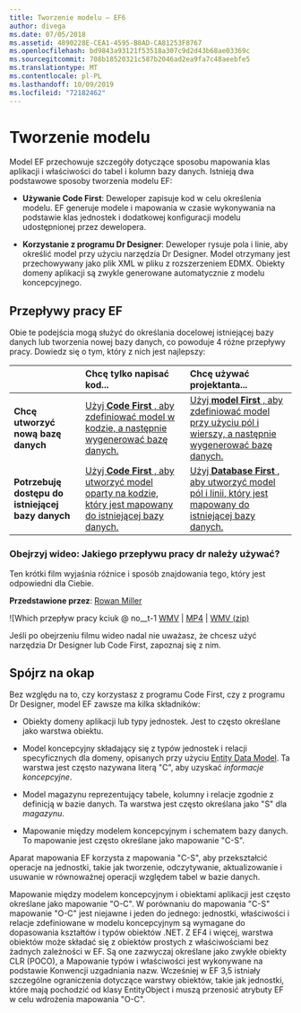 ```yaml
---
title: Tworzenie modelu — EF6
author: divega
ms.date: 07/05/2018
ms.assetid: 4890228E-CEA1-4595-B8AD-CA81253F8767
ms.openlocfilehash: bd9843a93121f53518a307c9d2d43b68ae03369c
ms.sourcegitcommit: 708b18520321c587b2046ad2ea9fa7c48aeebfe5
ms.translationtype: MT
ms.contentlocale: pl-PL
ms.lasthandoff: 10/09/2019
ms.locfileid: "72182462"
---
```

# <a name="creating-a-model"></a>Tworzenie modelu

Model EF przechowuje szczegóły dotyczące sposobu mapowania klas aplikacji i właściwości do tabel i kolumn bazy danych. Istnieją dwa podstawowe sposoby tworzenia modelu EF:

- **Używanie Code First**: Deweloper zapisuje kod w celu określenia modelu. EF generuje modele i mapowania w czasie wykonywania na podstawie klas jednostek i dodatkowej konfiguracji modelu udostępnionej przez dewelopera.

- **Korzystanie z programu Dr Designer**: Deweloper rysuje pola i linie, aby określić model przy użyciu narzędzia Dr Designer. Model otrzymany jest przechowywany jako plik XML w pliku z rozszerzeniem EDMX. Obiekty domeny aplikacji są zwykle generowane automatycznie z modelu koncepcyjnego.

## <a name="ef-workflows"></a>Przepływy pracy EF

Obie te podejścia mogą służyć do określania docelowej istniejącej bazy danych lub tworzenia nowej bazy danych, co powoduje 4 różne przepływy pracy.
Dowiedz się o tym, który z nich jest najlepszy:  

|                                           | Chcę tylko napisać kod...                                                                                                                   | Chcę używać projektanta...                                                                                                                        |
|:------------------------------------------|:-----------------------------------------------------------------------------------------------------------------------------------------------|:---------------------------------------------------------------------------------------------------------------------------------------------------|
| **Chcę utworzyć nową bazę danych**          | [Użyj **Code First** , aby zdefiniować model w kodzie, a następnie wygenerować bazę danych.](~/ef6/modeling/code-first/workflows/new-database.md)           | [Użyj **model First** , aby zdefiniować model przy użyciu pól i wierszy, a następnie wygenerować bazę danych.](~/ef6/modeling/designer/workflows/model-first.md)   |
| **Potrzebuję dostępu do istniejącej bazy danych** | [Użyj **Code First** , aby utworzyć model oparty na kodzie, który jest mapowany do istniejącej bazy danych.](~/ef6/modeling/code-first/workflows/existing-database.md) | [Użyj **Database First** , aby utworzyć model pól i linii, który jest mapowany do istniejącej bazy danych.](~/ef6/modeling/designer/workflows/database-first.md) |

### <a name="watch-the-video-what-ef-workflow-should-i-use"></a>Obejrzyj wideo: Jakiego przepływu pracy dr należy używać?

Ten krótki film wyjaśnia różnice i sposób znajdowania tego, który jest odpowiedni dla Ciebie.

**Przedstawione przez**: [Rowan Miller](https://romiller.com/)

![Which przepływ pracy kciuk @ no__t-1 [WMV](https://download.microsoft.com/download/8/F/8/8F81F4CD-3678-4229-8D79-0C63FFA3C595/HDI_ITPro_Technet_winvideo_ChoseYourWorkflow.wmv) | [MP4](https://download.microsoft.com/download/8/F/8/8F81F4CD-3678-4229-8D79-0C63FFA3C595/HDI_ITPro_Technet_mp4video_ChoseYourWorkflow.m4v) | [WMV (zip)](https://download.microsoft.com/download/8/F/8/8F81F4CD-3678-4229-8D79-0C63FFA3C595/HDI_ITPro_Technet_winvideo_ChoseYourWorkflow.zip)

Jeśli po obejrzeniu filmu wideo nadal nie uważasz, że chcesz użyć narzędzia Dr Designer lub Code First, zapoznaj się z nim.

## <a name="a-look-under-the-hood"></a>Spójrz na okap

Bez względu na to, czy korzystasz z programu Code First, czy z programu Dr Designer, model EF zawsze ma kilka składników:

- Obiekty domeny aplikacji lub typy jednostek. Jest to często określane jako warstwa obiektu.

- Model koncepcyjny składający się z typów jednostek i relacji specyficznych dla domeny, opisanych przy użyciu [Entity Data Model](~/ef6/resources/glossary.md#entity-data-model). Ta warstwa jest często nazywana literą "C", aby uzyskać _informacje koncepcyjne_.

- Model magazynu reprezentujący tabele, kolumny i relacje zgodnie z definicją w bazie danych. Ta warstwa jest często określana jako "S" dla _magazynu_.  

- Mapowanie między modelem koncepcyjnym i schematem bazy danych. To mapowanie jest często określane jako mapowanie "C-S".

Aparat mapowania EF korzysta z mapowania "C-S", aby przekształcić operacje na jednostki, takie jak tworzenie, odczytywanie, aktualizowanie i usuwanie w równoważnej operacji względem tabel w bazie danych.

Mapowanie między modelem koncepcyjnym i obiektami aplikacji jest często określane jako mapowanie "O-C". W porównaniu do mapowania "C-S" mapowanie "O-C" jest niejawne i jeden do jednego: jednostki, właściwości i relacje zdefiniowane w modelu koncepcyjnym są wymagane do dopasowania kształtów i typów obiektów .NET. Z EF4 i więcej, warstwa obiektów może składać się z obiektów prostych z właściwościami bez żadnych zależności w EF. Są one zazwyczaj określane jako zwykłe obiekty CLR (POCO), a Mapowanie typów i właściwości jest wykonywane na podstawie Konwencji uzgadniania nazw. Wcześniej w EF 3,5 istniały szczególne ograniczenia dotyczące warstwy obiektów, takie jak jednostki, które mają pochodzić od klasy EntityObject i muszą przenosić atrybuty EF w celu wdrożenia mapowania "O-C".
